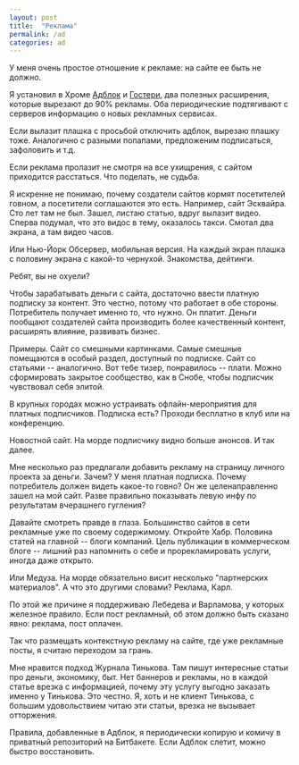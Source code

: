 ```yaml
---
layout: post
title:  "Реклама"
permalink: /ad
categories: ad
---
```


У меня очень простое отношение к рекламе: на сайте ее быть не должно.

Я установил в Хроме [Адблок](https://getadblock.com/) и
[Гостери](https://www.ghostery.com/), два полезных расширения, которые вырезают
до 90% рекламы. Оба периодические подтягивают с серверов информацию о новых
рекламных сервисах.

Если вылазит плашка с просьбой отключить адблок, вырезаю плашку тоже. Аналогично
с разными попапами, предложеним подписаться, зафоловить и т.д.

Если реклама пролазит не смотря на все ухищрения, с сайтом приходится
расстаться. Что поделать, не судьба.

Я искренне не понимаю, почему создатели сайтов кормят посетителей говном, а
посетители соглашаются это есть. Например, сайт Эсквайра. Сто лет там не
был. Зашел, листаю статью, вдруг вылазит видео. Сперва подумал, что это видос в
тему, оказалось такси. Смотал два экрана, а там видео часов.

Или Нью-Йорк Обсервер, мобильная версия. На каждый экран плашка с половину
экрана с какой-то чернухой. Знакомства, дейтинги.

Ребят, вы не охуели?

Чтобы зарабатывать деньги с сайта, достаточно ввести платную подписку за
контент. Это честно, потому что работает в обе стороны. Потребитель получает
именно то, что нужно. Он платит. Деньги пообщают создателей сайта производить
более качественный контент, расширять влияние, развивать бизнес.

Примеры. Сайт со смешными картинками. Самые смешные помещаются в особый раздел,
доступный по подписке. Сайт со статьями -- аналогично. Вот тебе тизер,
понравилось -- плати. Можно сформировать закрытое сообщество, как в Снобе, чтобы
подписчик чувствовал себя элитой.

В крупных городах можно устраивать офлайн-мероприятия для платных
подписчиков. Подписка есть? Проходи бесплатно в клуб или на конференцию.

Новостной сайт. На морде подписчику видно больше анонсов. И так далее.

Мне несколько раз предлагали добавить рекламу на страницу личного проекта за
деньги. Зачем? У меня платная подписка. Почему потребитель должен видеть
какое-то говно? Он же целенаправленно зашел на мой сайт. Разве правильно
показывать левую инфу по результатам вчерашнего гугления?

Давайте смотреть правде в глаза. Большинство сайтов в сети рекламные уже по
своему содержимому. Откройте Хабр. Половина статей на главной -- блоги
компаний. Цель публикации в коммерческом блоге -- лишний раз напомнить о себе и
прорекламировать услуги, иногда даже открыто.

Или Медуза. На морде обязательно висит несколько "партнерских материалов". А что
это другими словами? Реклама, Карл.

По этой же причине я поддерживаю Лебедева и Варламова, у которых железное
правило. Если пост рекламный, об этом должно быть сказано явно: реклама, пост
оплачен.

Так что размещать контекстную рекламу на сайте, где уже рекламные посты, я
считаю переходом за грань.

Мне нравится подход Журнала Тинькова. Там пишут интересные статьи про деньги,
экономику, быт. Нет баннеров и рекламы, но в каждой статье врезка с информацией,
почему эту услугу выгодно заказать именно у Тинькова. Это честно. Я, хоть и не
клиент Тинькова, с большим удовольствием читаю эти статьи, врезка не вызывает
отторжения.

Правила, добавленные в Адблок, я периодически копирую и комичу в приватный
репозиторий на Битбакете. Если Адблок слетит, можно быстро восстановить.
